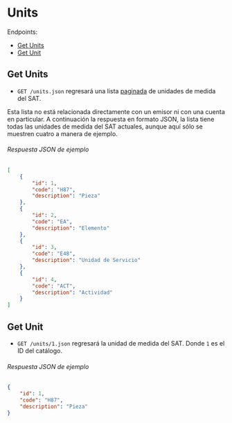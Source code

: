 
Units
=====

Endpoints:

- [Get Units](#get-units)
- [Get Unit](#get-unit)


Get Units
---------

* `GET /units.json` regresará una lista [paginada](https://github.com/avendaMX/api-doc/blob/master/README.md#paginacion) de unidades de medida del SAT.

Esta lista no está relacionada directamente con un emisor ni con una cuenta en particular. A continuación la respuesta en formato JSON, la lista tiene todas las unidades de medida del SAT actuales, aunque aquí sólo se muestren cuatro a manera de ejemplo.

###### Respuesta JSON de ejemplo
```json
[
    {
        "id": 1,
        "code": "H87",
        "description": "Pieza"
    },
    {
        "id": 2,
        "code": "EA",
        "description": "Elemento"
    },
    {
        "id": 3,
        "code": "E48",
        "description": "Unidad de Servicio"
    },
    {
        "id": 4,
        "code": "ACT",
        "description": "Actividad"
    }
]
```

Get Unit
--------

* `GET /units/1.json` regresará la unidad de medida del SAT. Donde `1` es el ID del catálogo.


###### Respuesta JSON de ejemplo
```json
{
    "id": 1,
    "code": "H87",
    "description": "Pieza"
}
```